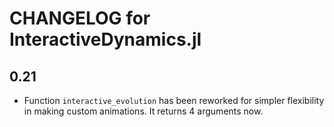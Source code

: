# CHANGELOG for InteractiveDynamics.jl

## 0.21
* Function `interactive_evolution` has been reworked for simpler flexibility in making custom animations. It returns 4 arguments now.
